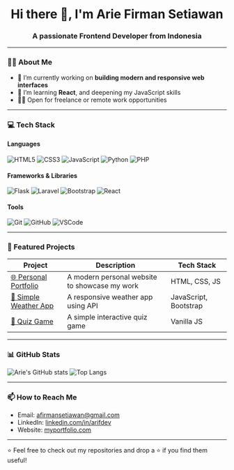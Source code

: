 <h1 align="center">Hi there 👋, I'm Arie Firman Setiawan</h1>
<h3 align="center">A passionate Frontend Developer from Indonesia</h3>

---

### 🧑‍💻 About Me

- 🔭 I’m currently working on **building modern and responsive web interfaces**
- 🌱 I’m learning **React**, and deepening my JavaScript skills
- 👨‍💼 Open for freelance or remote work opportunities

---

### 💻 Tech Stack

#### Languages  
![HTML5](https://img.shields.io/badge/html5-%23E34F26.svg?&style=flat&logo=html5&logoColor=white)
![CSS3](https://img.shields.io/badge/css3-%231572B6.svg?&style=flat&logo=css3&logoColor=white)
![JavaScript](https://img.shields.io/badge/javascript-%23323330.svg?&style=flat&logo=javascript&logoColor=%23F7DF1E)
![Python](https://img.shields.io/badge/python-%233776AB.svg?&style=flat&logo=python&logoColor=white)
![PHP](https://img.shields.io/badge/php-%23777BB4.svg?&style=flat&logo=php&logoColor=white)

#### Frameworks & Libraries  
![Flask](https://img.shields.io/badge/flask-%23000.svg?style=flat&logo=flask&logoColor=white)
![Laravel](https://img.shields.io/badge/laravel-%23FF2D20.svg?&style=flat&logo=laravel&logoColor=white)
![Bootstrap](https://img.shields.io/badge/bootstrap-%23563D7C.svg?style=flat&logo=bootstrap&logoColor=white)
![React](https://img.shields.io/badge/react-%2320232a.svg?&style=flat&logo=react&logoColor=%2361DAFB)

#### Tools  
![Git](https://img.shields.io/badge/git-%23F05033.svg?&style=flat&logo=git&logoColor=white)
![GitHub](https://img.shields.io/badge/github-%23121011.svg?&style=flat&logo=github&logoColor=white)
![VSCode](https://img.shields.io/badge/vscode-%23007ACC.svg?&style=flat&logo=visual-studio-code&logoColor=white)

---

### 🚀 Featured Projects

| Project | Description | Tech Stack |
|--------|-------------|------------|
| [🌐 Personal Portfolio](https://ariefirmanset.github.io/Portfolio-Arie/) | A modern personal website to showcase my work | HTML, CSS, JS |
| [📱 Simple Weather App](https://github.com/arifdev/weather-app) | A responsive weather app using API | JavaScript, Bootstrap |
| [🧠 Quiz Game](https://github.com/arifdev/quiz-game) | A simple interactive quiz game | Vanilla JS |

---

### 📊 GitHub Stats

![Arie's GitHub stats](https://github-readme-stats.vercel.app/api?username=ariefirmanset&show_icons=true&theme=radical)
![Top Langs](https://github-readme-stats.vercel.app/api/top-langs/?username=ariefirmanset&layout=compact&theme=radical)

---

### 📫 How to Reach Me

- Email: afirmansetiawan@gmail.com  
- LinkedIn: [linkedin.com/in/arifdev](https://www.linkedin.com/in/arie-firman-setiawan/)  
- Website: [myportfolio.com](https://ariefirmanset.github.io/Portfolio-Arie/)

---

⭐ Feel free to check out my repositories and drop a ⭐ if you find them useful!
